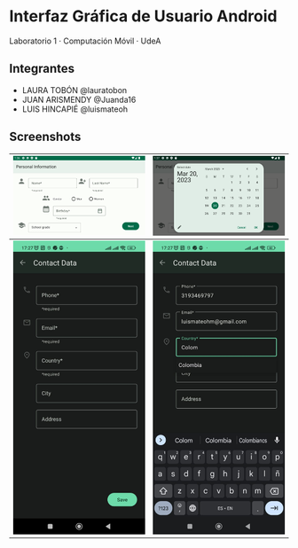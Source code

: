 # Interfaz Gráfica de Usuario Android

Laboratorio 1 · Computación Móvil · UdeA

## Integrantes
- LAURA TOBÓN 		@lauratobon
- JUAN ARISMENDY	@Juanda16
- LUIS HINCAPIÉ		@luismateoh

## Screenshots
| ![contact-data-1](screenshots/personal-activity-1.png) | ![contact-data-2](screenshots/personal-activity-2.png) |
|--------------------------------------------------------|--------------------------------------------------------|
| ![contact-data-1](screenshots/contact-data-1.jpeg)     | ![contact-data-2](screenshots/contact-data-2.jpeg)     |